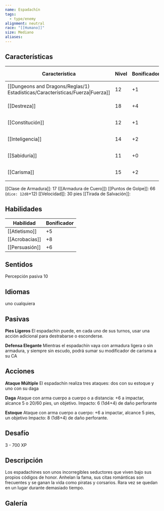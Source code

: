 ```yaml
---
name: Espadachín
tags:
  - type/enemy
alignment: neutral
race: "[[Humano]]"
size: Mediano
aliases:
---
```


## Características
| Característica                                                                 | Nivel | Bonificador | Lanzar dado      |
| ------------------------------------------------------------------------------ | ----- | ----------- | ---------------- |
| [[Dungeons and Dragons/Reglas/1) Estadisticas/Características/Fuerza\|Fuerza]] | 12    | +1          | `dice: 1d20 + 0` |
| [[Destreza]]                                                                   | 18    | +4          | `dice: 1d20 + 0` |
| [[Constitución]]                                                               | 12    | +1          | `dice: 1d20 + 0` |
| [[Inteligencia]]                                                               | 14    | +2          | `dice: 1d20 + 0` |
| [[Sabiduría]]                                                                  | 11    | +0          | `dice: 1d20 + 0` |
| [[Carisma]]                                                                    | 15    | +2          | `dice: 1d20 + 0` |

[[Clase de Armadura]]: 17 ([[Armadura de Cuero]])
[[Puntos de Golpe]]: 66 (`dice: 12d8`+12)
[[Velocidad]]: 30 pies
[[Tirada de Salvación]]:

## Habilidades
| Habilidad      | Bonificador |
| -------------- | ----------- |
| [[Atletismo]]  | +5          |
| [[Acrobacias]] | +8          |
| [[Persuasión]] | +6          |

## Sentidos

Percepción pasiva 10

## Idiomas

uno cualquiera

## Pasivas

**Pies Ligeros**
El espadachín puede, en cada uno de sus turnos, usar una acción adicional para destrabarse o esconderse.

**Defensa Elegante**
Mientras el espadachín vaya con armadura ligera o sin armadura, y siempre sin escudo, podrá sumar su modificador de carisma a su CA

## Acciones

**Ataque Múltiple**
El espadachín realiza tres ataques: dos con su estoque y uno con su daga

**Daga**
Ataque con arma cuerpo a cuerpo o a distancia: +6 a impactar, alcance 5 o 20/60 pies, un objetivo.
Impacto: 6 (1d4+4) de daño perforante

**Estoque**
Ataque con arma cuerpo a cuerpo: +6 a impactar, alcance 5 pies, un objetivo
Impacto: 8 (1d8+4) de daño perforante.

## Desafío

3 - 700 XP

## Descripción

Los espadachines son unos incorregibles seductores que viven bajo sus propios códigos de honor. Anhelan la fama, sus citas románticas son frecuentes y se ganan la vida como piratas y corsarios. Rara vez se quedan en un lugar durante demasiado tiempo.

## Galería